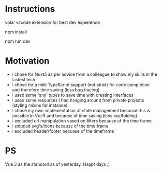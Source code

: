 # Instructions

volar vscode extension for best dev expierence

npm install

npm run dev

# Motivation

- I chose for Nuxt3 as per advice from a colleague to show my skills in the lastest tech
- I chose for a mild TypeScript support (not strict) for code completion and therefore time saving (less bug tracing)
- I used some 'any' types to save time with creating interfaces
- I used some resources I had hanging around from private projects (styling mixins for instance)
- I chose my own implementation of state management because this is possible in Vue3 and because of time saving (less scaffolding)
- I excluded url manipulation vased on filters because of the time frame
- I exluded svg's/icons because of the time frame
- I excluded header/footer becuase of the timeframe

# PS

Vue 3 as the standard as of yesterday. Happt days :)

